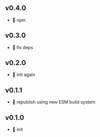 ## v0.4.0

* 🌱 npm

## v0.3.0

* 🌱 fix deps

## v0.2.0

* 🐣 init again

## v0.1.1

* 🐞 republish using new ESM build system

## v0.1.0

* 🐣 init
